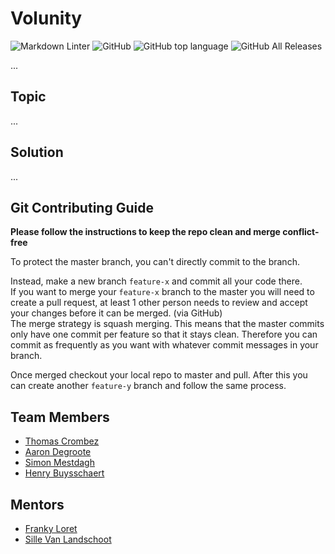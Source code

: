 # Volunity

![Markdown Linter](https://github.com/vives-projectweek-1-2020/Volunity/workflows/Markdown%20Linter/badge.svg?branch=master)
![GitHub](https://img.shields.io/github/license/vives-projectweek-1-2020/Volunity)
![GitHub top language](https://img.shields.io/github/languages/top/vives-projectweek-1-2020/Volunity)
![GitHub All Releases](https://img.shields.io/github/downloads/vives-projectweek-1-2020/Volunity/total)

[logo]: https://github.com/vives-projectweek-1-2020/Volunity/raw/master/src/docs/img/volunity.png "logo"

...

## Topic

...

## Solution

...

## Git Contributing Guide

**Please follow the instructions to keep the repo clean and merge conflict-free**

To protect the master branch, you can't directly commit to the branch.

Instead, make a new branch `feature-x` and commit all your code there.\
If you want to merge your `feature-x` branch to the master you will need to create a pull request, at least 1 other person needs to review and accept your changes before it can be merged. (via GitHub)\
The merge strategy is squash merging. This means that the master commits only have one commit per feature so that it stays clean. Therefore you can commit as frequently as you want with whatever commit messages in your branch.

Once merged checkout your local repo to master and pull. After this you can create another `feature-y` branch and follow the same process.

## Team Members

- [Thomas Crombez](https://github.com/TrikThom)
- [Aaron Degroote](https://github.com/aarondegroote)
- [Simon Mestdagh](https://github.com/simonmestdagh)
- [Henry Buysschaert](https://github.com/HenryBuyssie)

## Mentors

- [Franky Loret](https://github.com/frankyloret)
- [Sille Van Landschoot](https://github.com/sillevl)
